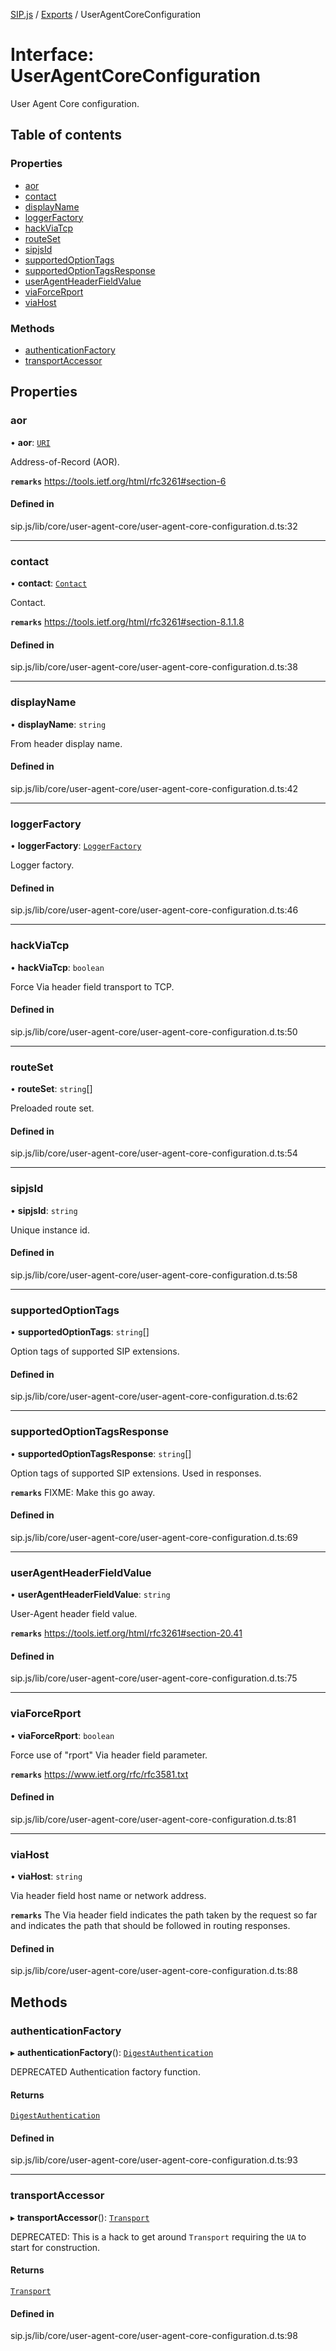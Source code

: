 [SIP.js](../README.md) / [Exports](../modules.md) / UserAgentCoreConfiguration

# Interface: UserAgentCoreConfiguration

User Agent Core configuration.

## Table of contents

### Properties

- [aor](UserAgentCoreConfiguration.md#aor)
- [contact](UserAgentCoreConfiguration.md#contact)
- [displayName](UserAgentCoreConfiguration.md#displayname)
- [loggerFactory](UserAgentCoreConfiguration.md#loggerfactory)
- [hackViaTcp](UserAgentCoreConfiguration.md#hackviatcp)
- [routeSet](UserAgentCoreConfiguration.md#routeset)
- [sipjsId](UserAgentCoreConfiguration.md#sipjsid)
- [supportedOptionTags](UserAgentCoreConfiguration.md#supportedoptiontags)
- [supportedOptionTagsResponse](UserAgentCoreConfiguration.md#supportedoptiontagsresponse)
- [userAgentHeaderFieldValue](UserAgentCoreConfiguration.md#useragentheaderfieldvalue)
- [viaForceRport](UserAgentCoreConfiguration.md#viaforcerport)
- [viaHost](UserAgentCoreConfiguration.md#viahost)

### Methods

- [authenticationFactory](UserAgentCoreConfiguration.md#authenticationfactory)
- [transportAccessor](UserAgentCoreConfiguration.md#transportaccessor)

## Properties

### aor

• **aor**: [`URI`](../classes/URI.md)

Address-of-Record (AOR).

**`remarks`**
https://tools.ietf.org/html/rfc3261#section-6

#### Defined in

sip.js/lib/core/user-agent-core/user-agent-core-configuration.d.ts:32

___

### contact

• **contact**: [`Contact`](Contact.md)

Contact.

**`remarks`**
https://tools.ietf.org/html/rfc3261#section-8.1.1.8

#### Defined in

sip.js/lib/core/user-agent-core/user-agent-core-configuration.d.ts:38

___

### displayName

• **displayName**: `string`

From header display name.

#### Defined in

sip.js/lib/core/user-agent-core/user-agent-core-configuration.d.ts:42

___

### loggerFactory

• **loggerFactory**: [`LoggerFactory`](../classes/LoggerFactory.md)

Logger factory.

#### Defined in

sip.js/lib/core/user-agent-core/user-agent-core-configuration.d.ts:46

___

### hackViaTcp

• **hackViaTcp**: `boolean`

Force Via header field transport to TCP.

#### Defined in

sip.js/lib/core/user-agent-core/user-agent-core-configuration.d.ts:50

___

### routeSet

• **routeSet**: `string`[]

Preloaded route set.

#### Defined in

sip.js/lib/core/user-agent-core/user-agent-core-configuration.d.ts:54

___

### sipjsId

• **sipjsId**: `string`

Unique instance id.

#### Defined in

sip.js/lib/core/user-agent-core/user-agent-core-configuration.d.ts:58

___

### supportedOptionTags

• **supportedOptionTags**: `string`[]

Option tags of supported SIP extensions.

#### Defined in

sip.js/lib/core/user-agent-core/user-agent-core-configuration.d.ts:62

___

### supportedOptionTagsResponse

• **supportedOptionTagsResponse**: `string`[]

Option tags of supported SIP extensions.
Used in responses.

**`remarks`**
FIXME: Make this go away.

#### Defined in

sip.js/lib/core/user-agent-core/user-agent-core-configuration.d.ts:69

___

### userAgentHeaderFieldValue

• **userAgentHeaderFieldValue**: `string`

User-Agent header field value.

**`remarks`**
https://tools.ietf.org/html/rfc3261#section-20.41

#### Defined in

sip.js/lib/core/user-agent-core/user-agent-core-configuration.d.ts:75

___

### viaForceRport

• **viaForceRport**: `boolean`

Force use of "rport" Via header field parameter.

**`remarks`**
https://www.ietf.org/rfc/rfc3581.txt

#### Defined in

sip.js/lib/core/user-agent-core/user-agent-core-configuration.d.ts:81

___

### viaHost

• **viaHost**: `string`

Via header field host name or network address.

**`remarks`**
The Via header field indicates the path taken by the request so far
and indicates the path that should be followed in routing responses.

#### Defined in

sip.js/lib/core/user-agent-core/user-agent-core-configuration.d.ts:88

## Methods

### authenticationFactory

▸ **authenticationFactory**(): [`DigestAuthentication`](../classes/DigestAuthentication.md)

DEPRECATED
Authentication factory function.

#### Returns

[`DigestAuthentication`](../classes/DigestAuthentication.md)

#### Defined in

sip.js/lib/core/user-agent-core/user-agent-core-configuration.d.ts:93

___

### transportAccessor

▸ **transportAccessor**(): [`Transport`](Transport.md)

DEPRECATED: This is a hack to get around `Transport`
requiring the `UA` to start for construction.

#### Returns

[`Transport`](Transport.md)

#### Defined in

sip.js/lib/core/user-agent-core/user-agent-core-configuration.d.ts:98
